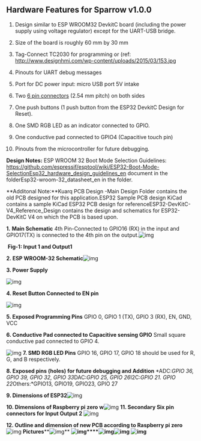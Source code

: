 ##  Hardware Features for Sparrow v1.0.0

1. Design similar to ESP WROOM32 DevkitC board (including the power supply using voltage regulator) except for the UART-USB bridge.

2.  Size of the board is roughly 60 mm by 30 mm

3. Tag-Connect TC2030 for programming or (ref: http://www.designhmi.com/wp-content/uploads/2015/03/153.jpg

4. Pinouts for UART debug messages

5. Port for DC power input: micro USB port 5V intake

6. Two [6 pin connectors](https://www.alibaba.com/product-detail/2-54mm-Pitch-Molex-6-Pin_60759974767.html) (2.54 mm pitch) on both sides

7. One push buttons (1 push button from the ESP32 DevkitC Design for Reset).

8. One SMD RGB LED as an indicator connected to GPIO.

9. One conductive pad connected to GPIO4 (Capacitive touch pin)

10. Pinouts from the microcontroller for future debugging.   

    

**Design Notes:** ESP WROOM 32 Boot Mode Selection Guidelines: https://github.com/espressif/esptool/wiki/ESP32-Boot-Mode-SelectionEsp32_hardware_design_guidelines_en document in the folderEsp32-wroom-32_datasheet_en in the folder. 

**Additonal Note:**Kuarq PCB Design -Main Design Folder contains the old PCB designed for this application.ESP32 Sample PCB design KiCad contains a sample KiCad ESP32 PCB design for referenceESP32-DevKitC-V4_Reference_Design contains the design and schematics for ESP32-DevKitC V4 on which the PCB is based upon.            



**1.**	**Main Schematic** 4th Pin-Connected to GPIO16 (RX) in the input and GPIO17(TX) is connected to the 4th pin on the output.![img](https://lh4.googleusercontent.com/yvXDm4NlF-jvOtin3oVi5NNIP8ARvF36K1IGBKQwISajsWllAikOYBFT9mHeNN0ZghptjItvgXKa7FQ2Llu48zKMpFTUkfodWppzM_Zv2d0QNUkc2kvqIf9fSWTURlTw7OB6Adyz) 

​																			**Fig-1: Input 1 and Output1**  



**2. ESP WROOM-32 Schematic**![img](https://lh5.googleusercontent.com/nposLGvv0jKpjvR5jdDNgKupGl2Xq_4FNQ4iKK-jQgcxLpdFYNgdN02Ds3aASJrLzs4kG8QfRmtDH7BuzCB8yxJ-KuUYG5MGZgPzkrtehOr3fhzYtdOIbB5hYd19qEUTyiZHE0FS) 

**3. Power Supply**

![img](https://lh5.googleusercontent.com/UeYsn2I3FnJeaqMdS35xCa5Ea8oEvlwxBWJe0ZZqhp512r3t9w2VXWMw4RsGuShmJYXYzmLSIhiQJ0r2vFqIiQZt6zbQIfFjGTpNfYo3nJfuLdkpjdvJVQvKrasZRwFcho8ofanY)  

**4. Reset Button Connected to EN pin**

 ![img](https://lh3.googleusercontent.com/3QaZlFxDKdUeFsmJR475vD4EbDrdGTqnkE_i0yl6X0Y1WNFPgi4VyfFE7ST-ZPdpBqTIBvD9MeP-keIK5ZiyTjbIs7K_B0_CApwIBXHzBLA1W-npcpGmU79zWO2xEVyhG24M-cPm) 

**5. Exposed Programming Pins** GPIO 0, GPIO 1 (TX), GPIO 3 (RX), EN, GND, VCC 

**6. Conductive Pad connected to Capacitive sensing GPIO** Small square conductive pad connected to GPIO 4.

![img](https://lh6.googleusercontent.com/N61EyGOcqpQOAcn3AJI70glo4zJ5SbSoTa64EmYQGvztPhgtouQZYXB_1r0Uxd44nSB-iQD-Wo9Leo6rMWanAsgnTneJIky5EskqRc6aQsAsltEsI8A301LOfU6PaNKBmueRs_KK)  **7. SMD RGB LED Pins** GPIO 16, GPIO 17, GPIO 18 should be used for R, G, and B respectively.  

**8. Exposed pins (holes) for future debugging and Addition** *ADC:*GPIO 36, GPIO 39, GPIO 32, GPIO 33*DAC:*GPIO 25, GPIO 26*I2C:*GPIO 21. GPIO 22*Others:*GPIO13, GPIO19, GPIO23, GPIO 27                              

**9. Dimensions of ESP32**![img](https://lh6.googleusercontent.com/5XwivBWvdYD2yHaUpkuGqNWrqxijyUhIrWzkAfOqgjaR7WJELuyQaCK0Lb7sJsv6MnUcRDYi0ppGkHN_jwoCYk43nyBpDoNMecIlAILPllantLWITeXGJqOyv5Ld-X8vkiC1OMKr)  



**10. Dimensions of Raspberry pi zero w**![img](https://lh6.googleusercontent.com/ySvv1HpRfEDJWoO_BZRu5ALMDP85FIMTj0Vbx1skswSv-BxUZqngWeurI5MedM6hBqwixhxkJHv7crajA9or9aAVCphzWY3QZzg85j1gFMM99lXRvlY_UnY9GeCijJEVz60QlriI)                             **11. Secondary Six pin connectors for Input Output 2** ![img](https://lh4.googleusercontent.com/rFZ-vbPK8uP1EPljP-3k6m70pChnnIiLA94I_kSnP39dPEVFzsCazkUDKg0aj4dt-LAbfAvEzKYfnUr0tSn_lCE2UEutVniSg6gedy6ZYtln5OsvGi1grjYNhYR2h0gEN0rHQ9TY)    



**12. Outline and dimension of new PCB according to Raspberry pi zero**![img](https://lh5.googleusercontent.com/8zdH0x23buswMSeR6pvnCOgbzOtrvhl3fm-2AvF7hb7dN93sHA_Jm-Tj8Lim5kziblIN28thd3bxDbRXu8S9quvCxnjoc67nZiOPNKbSh6VvKAWK-hSmpjj7uMe8iD9ysY7C8bqY) **Pictures****![img](https://lh5.googleusercontent.com/vJFviBlO7uBeVMKYe8uYkvDxLAdNoV1-vsawyECYUF3goltdTSYAGtIxAJHJFfQBQKTfeDtGc6rgtGbNIS3hh-jhzIhjPt7U9_nHmtMJ58VulkpZoIw7R24X9YGHz0YZWPToPBAH)** **![img](https://lh5.googleusercontent.com/SYMh_Nw6o6zLkcccDE2AeALSrqPYp7HKqPsxoa-5-m43qpUEJsglD9wuYQeGfJXKCTlW4-jNSNTja11RY5FoqfYEhFDECaPrh9CTEmdk_nox-qajwKaYRVtSS2VS_eVUaDosmAAR)****![img](https://lh3.googleusercontent.com/ZUxx_4jr5JgfVcjFoNYW4zJhijttYIyPZAszANJDVGirCgWa_Jgoe7T1VgxZ94lQ_H5XA1MYPeYaw7xjieh4esQOxQ1SxV6riuce08mvqnIeSOdsS5nZOc_32u2zTH8Bdwvk5g_m)![img](https://lh3.googleusercontent.com/YSqOLsKxWOQDh1nY03CNy13H3j0SNqubqf-6brLqBZ1bcW5bEgN1KlnY60FQ4Py4M2sRpLRe_2MONE1N7XSduX4Llk3Ze9f7PFoRNNf-DPGOicLuKlTIHcp_EeyTJuZMG5eLDvoP)** **![img](https://lh5.googleusercontent.com/7r4dwXepxc1N4zfI9ftdMVyEBV0cxiOLlnYzhglSG7_iVO8aU2eM6xz8uvMCcrgrnRqPkE4IOiie8wdepsWanBeNeuZVVPCVpqDjeECSBc74ONdrgBirTgjHua0mJQvhHrdqWGl0)**